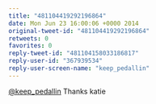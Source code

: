 ```yaml
---
title: "481104419292196864"
date: Mon Jun 23 16:00:06 +0000 2014
original-tweet-id: "481104419292196864"
retweets: 0
favorites: 0
reply-tweet-id: "481104158033186817"
reply-user-id: "367939534"
reply-user-screen-name: "keep_pedallin"
---
```

<a href="https://twitter.com/keep_pedallin">@keep_pedallin</a> Thanks katie
